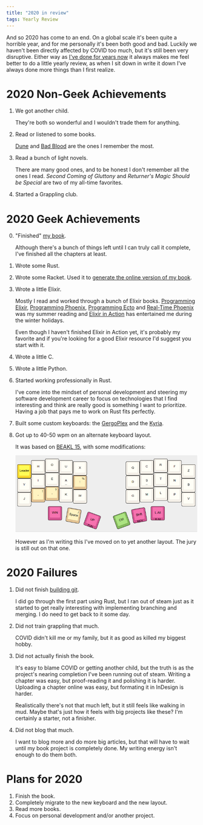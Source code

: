 ```yaml
---
title: "2020 in review"
tags: Yearly Review
---
```


And so 2020 has come to an end. On a global scale it's been quite a horrible year, and for me personally it's been both good and bad. Luckily we haven't been directly affected by COVID too much, but it's still been very disruptive. Either way as [I've done for years now][previous years] it always makes me feel better to do a little yearly review, as when I sit down in write it down I've always done more things than I first realize.

# 2020 Non-Geek Achievements

1. We got another child.

   They're both so wonderful and I wouldn't trade them for anything.

2. Read or listened to some books.

   [Dune][] and [Bad Blood][] are the ones I remember the most.

3. Read a bunch of light novels.

   There are many good ones, and to be honest I don't remember all the ones I read. *Second Coming of Gluttony* and *Returner's Magic Should be Special* are two of my all-time favorites.

4. Started a Grappling club.


# 2020 Geek Achievements

0. "Finished" [my book][whycrypto].

   Although there's a bunch of things left until I can truly call it complete, I've finished all the chapters at least.

1. Wrote some Rust.

3. Wrote some Racket. Used it to [generate the online version of my book][pollen].

4. Wrote a little Elixir.

   Mostly I read and worked through a bunch of Elixir books. [Programming Elixir][progelixir], [Programming Phoenix][progphoenix], [Programming Ecto][progecto] and [Real-Time Phoenix][realtime] was my summer reading and [Elixir in Action][elaction] has entertained me during the winter holidays.

   Even though I haven't finished Elixir in Action yet, it's probably my favorite and if you're looking for a good Elixir resource I'd suggest you start with it.

5. Wrote a little C.
5. Wrote a little Python.

2. Started working professionally in Rust.

   I've come into the mindset of personal development and steering my software development career to focus on technologies that I find interesting and think are really good is something I want to prioritize. Having a job that pays me to work on Rust fits perfectly.

5. Built some custom keyboards: the [GergoPlex][] and the [Kyria][].
5. Got up to 40-50 wpm on an alternate keyboard layout.

   It was based on [BEAKL 15][], with some modifications:

   ![](/images/beakl-hietala/base.png)

   However as I'm writing this I've moved on to yet another layout. The jury is still out on that one.

# 2020 Failures

1. Did not finish [building git][].

   I did go through the first part using Rust, but I ran out of steam just as it started to get really interesting with implementing branching and merging. I do need to get back to it some day.

2. Did not train grappling that much.

   COVID didn't kill me or my family, but it as good as killed my biggest hobby.

2. Did not actually finish the book.

   It's easy to blame COVID or getting another child, but the truth is as the project's nearing completion I've been running out of steam. Writing a chapter was easy, but proof-reading it and polishing it is harder. Uploading a chapter online was easy, but formating it in InDesign is harder.

   Realistically there's not that much left, but it still feels like walking in mud. Maybe that's just how it feels with big projects like these? I'm certainly a starter, not a finisher.

3. Did not blog that much.

   I want to blog more and do more big articles, but that will have to wait until my book project is completely done. My writing energy isn't enough to do them both.

# Plans for 2020

1. Finish the book.
1. Completely migrate to the new keyboard and the new layout.
1. Read more books.
1. Focus on personal development and/or another project.

[previous years]: </blog/tags/yearly_review/> "Yearly reviews"
[Bad Blood]: https://www.goodreads.com/book/show/37976541-bad-blood "Bad Blood"
[Dune]: https://www.goodreads.com/book/show/44767458-dune "Dune"
[pollen]: http://127.0.0.1:8000/blog/2020/05/03/how_i_wrote_my_book_using_pollen/ "How I wrote my book using Pollen"
[whycrypto]: https://whycryptocurrencies.com/ "Why Cryptocurrencies?: What they are, what they do and why they matter"
[building git]: https://shop.jcoglan.com/building-git/ "Building Git"
[realtime]: https://pragprog.com/titles/sbsockets/real-time-phoenix/ "Real-Time Phoenix"
[progphoenix]: https://pragprog.com/titles/phoenix14/programming-phoenix-1-4/ "Programming Phoenix"
[progecto]: https://pragprog.com/titles/wmecto/programming-ecto/ "Programming Ecto"
[progelixir]: https://pragprog.com/titles/elixir16/programming-elixir-1-6/ "Programming Elixir"
[elaction]: https://www.manning.com/books/elixir-in-action "Elixir in Action"
[Kyria]: https://splitkb.com/products/kyria-pcb-kit "Kyria PCB Kit"
[GergoPlex]: https://www.gboards.ca/product/gergoplex "GergoPlex"
[BEAKL 15]: https://deskthority.net/wiki/BEAKL#BEAKL_15 "BEAKL 15 keyboard layout"
